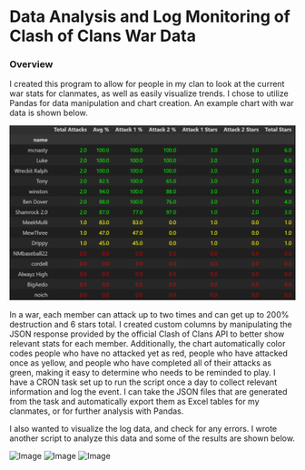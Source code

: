 # Data Analysis and Log Monitoring of Clash of Clans War Data

### Overview

I created this program to allow for people in my clan to look at the current war stats for clanmates, as well as easily visualize trends. I chose to utilize Pandas for data manipulation and chart creation.
An example chart with war data is shown below.

![Image](/images/example.png)

In a war, each member can attack up to two times and can get up to 200% destruction and 6 stars total. I created custom columns by manipulating the JSON response provided by the official Clash of Clans API
to better show relevant stats for each member. Additionally, the chart automatically color codes people who have no attacked yet as red, people who have attacked once as yellow, and people who have completed
all of their attacks as green, making it easy to determine who needs to be reminded to play. I have a CRON task set up to run the script once a day to collect relevant information and log the event. I can take
the JSON files that are generated from the task and automatically export them as Excel tables for my clanmates, or for further analysis with Pandas.

I also wanted to visualize the log data, and check for any errors. I wrote another script to analyze this data and some of the results are shown below.

![Image](.images/distribution) ![Image](.images/hourly) ![Image](.images/types)
